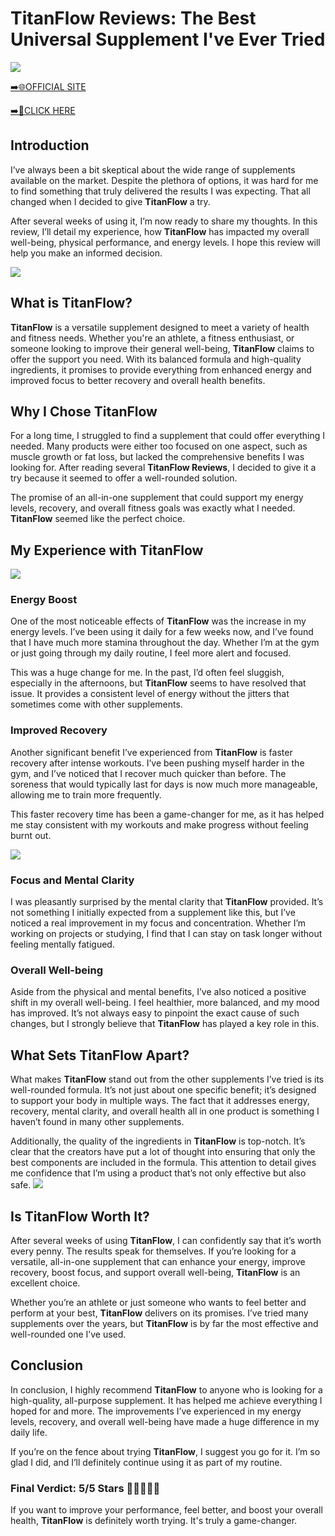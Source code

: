 # TitanFlow Reviews: The Best Universal Supplement I've Ever Tried

[![](https://static.vecteezy.com/system/resources/thumbnails/019/896/014/small/buy-now-gradient-button-with-cart-symbol-buy-now-illustration-png.png)](https://edetoop.top/lander/sugarpreland-1/titanflow.html) 

[➡️🌐OFFICIAL SITE](https://edetoop.top/lander/sugarpreland-1/titanflow.html) 

[➡️🔗CLICK HERE](https://edetoop.top/lander/sugarpreland-1/titanflow.html) 


## Introduction

I’ve always been a bit skeptical about the wide range of supplements available on the market. Despite the plethora of options, it was hard for me to find something that truly delivered the results I was expecting. That all changed when I decided to give **TitanFlow** a try.

After several weeks of using it, I’m now ready to share my thoughts. In this review, I’ll detail my experience, how **TitanFlow** has impacted my overall well-being, physical performance, and energy levels. I hope this review will help you make an informed decision. 

[![](https://wallpapers.com/images/hd/red-order-now-button-udg4jcj4arvn8b0n-2.png)](https://edetoop.top/lander/sugarpreland-1/titanflow.html)  

## What is TitanFlow?

**TitanFlow** is a versatile supplement designed to meet a variety of health and fitness needs. Whether you're an athlete, a fitness enthusiast, or someone looking to improve their general well-being, **TitanFlow** claims to offer the support you need. With its balanced formula and high-quality ingredients, it promises to provide everything from enhanced energy and improved focus to better recovery and overall health benefits.

## Why I Chose TitanFlow

For a long time, I struggled to find a supplement that could offer everything I needed. Many products were either too focused on one aspect, such as muscle growth or fat loss, but lacked the comprehensive benefits I was looking for. After reading several **TitanFlow Reviews**, I decided to give it a try because it seemed to offer a well-rounded solution.

The promise of an all-in-one supplement that could support my energy levels, recovery, and overall fitness goals was exactly what I needed. **TitanFlow** seemed like the perfect choice.

## My Experience with TitanFlow

[![](https://static.vecteezy.com/system/resources/thumbnails/019/896/014/small/buy-now-gradient-button-with-cart-symbol-buy-now-illustration-png.png)](https://edetoop.top/lander/sugarpreland-1/titanflow.html)

### Energy Boost

One of the most noticeable effects of **TitanFlow** was the increase in my energy levels. I’ve been using it daily for a few weeks now, and I’ve found that I have much more stamina throughout the day. Whether I’m at the gym or just going through my daily routine, I feel more alert and focused.

This was a huge change for me. In the past, I’d often feel sluggish, especially in the afternoons, but **TitanFlow** seems to have resolved that issue. It provides a consistent level of energy without the jitters that sometimes come with other supplements.

### Improved Recovery

Another significant benefit I’ve experienced from **TitanFlow** is faster recovery after intense workouts. I’ve been pushing myself harder in the gym, and I’ve noticed that I recover much quicker than before. The soreness that would typically last for days is now much more manageable, allowing me to train more frequently.

This faster recovery time has been a game-changer for me, as it has helped me stay consistent with my workouts and make progress without feeling burnt out.

[![](https://wallpapers.com/images/hd/red-order-now-button-udg4jcj4arvn8b0n-2.png)](https://edetoop.top/lander/sugarpreland-1/titanflow.html)  

### Focus and Mental Clarity

I was pleasantly surprised by the mental clarity that **TitanFlow** provided. It’s not something I initially expected from a supplement like this, but I’ve noticed a real improvement in my focus and concentration. Whether I’m working on projects or studying, I find that I can stay on task longer without feeling mentally fatigued.

### Overall Well-being

Aside from the physical and mental benefits, I’ve also noticed a positive shift in my overall well-being. I feel healthier, more balanced, and my mood has improved. It’s not always easy to pinpoint the exact cause of such changes, but I strongly believe that **TitanFlow** has played a key role in this.

## What Sets TitanFlow Apart?

What makes **TitanFlow** stand out from the other supplements I’ve tried is its well-rounded formula. It’s not just about one specific benefit; it’s designed to support your body in multiple ways. The fact that it addresses energy, recovery, mental clarity, and overall health all in one product is something I haven’t found in many other supplements.

Additionally, the quality of the ingredients in **TitanFlow** is top-notch. It’s clear that the creators have put a lot of thought into ensuring that only the best components are included in the formula. This attention to detail gives me confidence that I’m using a product that’s not only effective but also safe.
[![](https://static.vecteezy.com/system/resources/thumbnails/019/896/014/small/buy-now-gradient-button-with-cart-symbol-buy-now-illustration-png.png)](https://edetoop.top/lander/sugarpreland-1/titanflow.html)
## Is TitanFlow Worth It?

After several weeks of using **TitanFlow**, I can confidently say that it’s worth every penny. The results speak for themselves. If you’re looking for a versatile, all-in-one supplement that can enhance your energy, improve recovery, boost focus, and support overall well-being, **TitanFlow** is an excellent choice.

Whether you’re an athlete or just someone who wants to feel better and perform at your best, **TitanFlow** delivers on its promises. I’ve tried many supplements over the years, but **TitanFlow** is by far the most effective and well-rounded one I’ve used.

## Conclusion

In conclusion, I highly recommend **TitanFlow** to anyone who is looking for a high-quality, all-purpose supplement. It has helped me achieve everything I hoped for and more. The improvements I’ve experienced in my energy levels, recovery, and overall well-being have made a huge difference in my daily life.

If you’re on the fence about trying **TitanFlow**, I suggest you go for it. I’m so glad I did, and I’ll definitely continue using it as part of my routine.

### Final Verdict: 5/5 Stars 🌟🌟🌟🌟🌟

If you want to improve your performance, feel better, and boost your overall health, **TitanFlow** is definitely worth trying. It's truly a game-changer.
